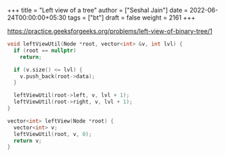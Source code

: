 +++
title = "Left view of a tree"
author = ["Seshal Jain"]
date = 2022-06-24T00:00:00+05:30
tags = ["bt"]
draft = false
weight = 2161
+++

<https://practice.geeksforgeeks.org/problems/left-view-of-binary-tree/1>

```cpp
void leftViewUtil(Node *root, vector<int> &v, int lvl) {
  if (root == nullptr)
    return;

  if (v.size() <= lvl) {
    v.push_back(root->data);
  }

  leftViewUtil(root->left, v, lvl + 1);
  leftViewUtil(root->right, v, lvl + 1);
}

vector<int> leftView(Node *root) {
  vector<int> v;
  leftViewUtil(root, v, 0);
  return v;
}
```
